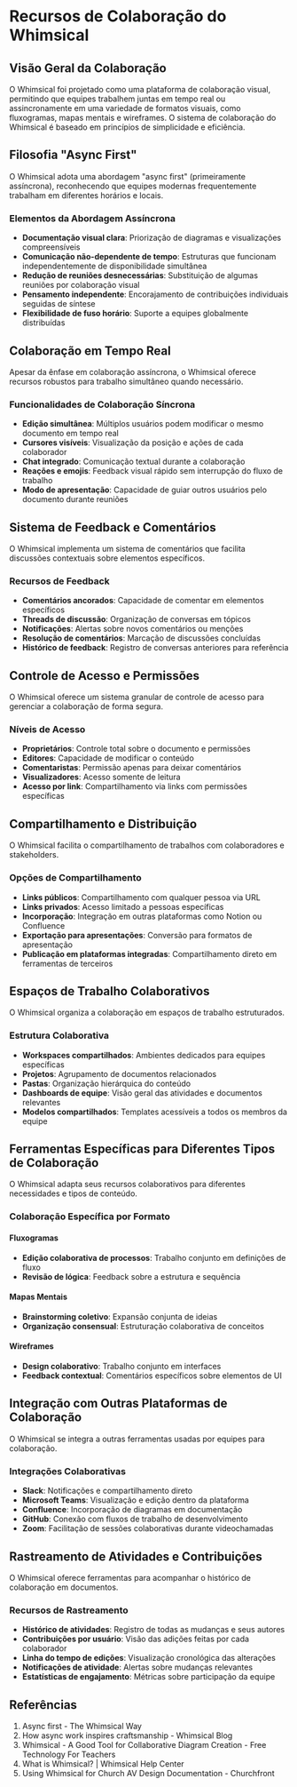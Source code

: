 # Recursos de Colaboração do Whimsical

## Visão Geral da Colaboração

O Whimsical foi projetado como uma plataforma de colaboração visual, permitindo que equipes trabalhem juntas em tempo real ou assincronamente em uma variedade de formatos visuais, como fluxogramas, mapas mentais e wireframes. O sistema de colaboração do Whimsical é baseado em princípios de simplicidade e eficiência.

## Filosofia "Async First"

O Whimsical adota uma abordagem "async first" (primeiramente assíncrona), reconhecendo que equipes modernas frequentemente trabalham em diferentes horários e locais.

### Elementos da Abordagem Assíncrona

- **Documentação visual clara**: Priorização de diagramas e visualizações compreensíveis
- **Comunicação não-dependente de tempo**: Estruturas que funcionam independentemente de disponibilidade simultânea
- **Redução de reuniões desnecessárias**: Substituição de algumas reuniões por colaboração visual
- **Pensamento independente**: Encorajamento de contribuições individuais seguidas de síntese
- **Flexibilidade de fuso horário**: Suporte a equipes globalmente distribuídas

## Colaboração em Tempo Real

Apesar da ênfase em colaboração assíncrona, o Whimsical oferece recursos robustos para trabalho simultâneo quando necessário.

### Funcionalidades de Colaboração Síncrona

- **Edição simultânea**: Múltiplos usuários podem modificar o mesmo documento em tempo real
- **Cursores visíveis**: Visualização da posição e ações de cada colaborador
- **Chat integrado**: Comunicação textual durante a colaboração
- **Reações e emojis**: Feedback visual rápido sem interrupção do fluxo de trabalho
- **Modo de apresentação**: Capacidade de guiar outros usuários pelo documento durante reuniões

## Sistema de Feedback e Comentários

O Whimsical implementa um sistema de comentários que facilita discussões contextuais sobre elementos específicos.

### Recursos de Feedback

- **Comentários ancorados**: Capacidade de comentar em elementos específicos
- **Threads de discussão**: Organização de conversas em tópicos
- **Notificações**: Alertas sobre novos comentários ou menções
- **Resolução de comentários**: Marcação de discussões concluídas
- **Histórico de feedback**: Registro de conversas anteriores para referência

## Controle de Acesso e Permissões

O Whimsical oferece um sistema granular de controle de acesso para gerenciar a colaboração de forma segura.

### Níveis de Acesso

- **Proprietários**: Controle total sobre o documento e permissões
- **Editores**: Capacidade de modificar o conteúdo
- **Comentaristas**: Permissão apenas para deixar comentários
- **Visualizadores**: Acesso somente de leitura
- **Acesso por link**: Compartilhamento via links com permissões específicas

## Compartilhamento e Distribuição

O Whimsical facilita o compartilhamento de trabalhos com colaboradores e stakeholders.

### Opções de Compartilhamento

- **Links públicos**: Compartilhamento com qualquer pessoa via URL
- **Links privados**: Acesso limitado a pessoas específicas
- **Incorporação**: Integração em outras plataformas como Notion ou Confluence
- **Exportação para apresentações**: Conversão para formatos de apresentação
- **Publicação em plataformas integradas**: Compartilhamento direto em ferramentas de terceiros

## Espaços de Trabalho Colaborativos

O Whimsical organiza a colaboração em espaços de trabalho estruturados.

### Estrutura Colaborativa

- **Workspaces compartilhados**: Ambientes dedicados para equipes específicas
- **Projetos**: Agrupamento de documentos relacionados
- **Pastas**: Organização hierárquica do conteúdo
- **Dashboards de equipe**: Visão geral das atividades e documentos relevantes
- **Modelos compartilhados**: Templates acessíveis a todos os membros da equipe

## Ferramentas Específicas para Diferentes Tipos de Colaboração

O Whimsical adapta seus recursos colaborativos para diferentes necessidades e tipos de conteúdo.

### Colaboração Específica por Formato

#### Fluxogramas

- **Edição colaborativa de processos**: Trabalho conjunto em definições de fluxo
- **Revisão de lógica**: Feedback sobre a estrutura e sequência

#### Mapas Mentais

- **Brainstorming coletivo**: Expansão conjunta de ideias
- **Organização consensual**: Estruturação colaborativa de conceitos

#### Wireframes

- **Design colaborativo**: Trabalho conjunto em interfaces
- **Feedback contextual**: Comentários específicos sobre elementos de UI

## Integração com Outras Plataformas de Colaboração

O Whimsical se integra a outras ferramentas usadas por equipes para colaboração.

### Integrações Colaborativas

- **Slack**: Notificações e compartilhamento direto
- **Microsoft Teams**: Visualização e edição dentro da plataforma
- **Confluence**: Incorporação de diagramas em documentação
- **GitHub**: Conexão com fluxos de trabalho de desenvolvimento
- **Zoom**: Facilitação de sessões colaborativas durante videochamadas

## Rastreamento de Atividades e Contribuições

O Whimsical oferece ferramentas para acompanhar o histórico de colaboração em documentos.

### Recursos de Rastreamento

- **Histórico de atividades**: Registro de todas as mudanças e seus autores
- **Contribuições por usuário**: Visão das adições feitas por cada colaborador
- **Linha do tempo de edições**: Visualização cronológica das alterações
- **Notificações de atividade**: Alertas sobre mudanças relevantes
- **Estatísticas de engajamento**: Métricas sobre participação da equipe

## Referências

1. Async first - The Whimsical Way
2. How async work inspires craftsmanship - Whimsical Blog
3. Whimsical - A Good Tool for Collaborative Diagram Creation - Free Technology For Teachers
4. What is Whimsical? | Whimsical Help Center
5. Using Whimsical for Church AV Design Documentation - Churchfront
